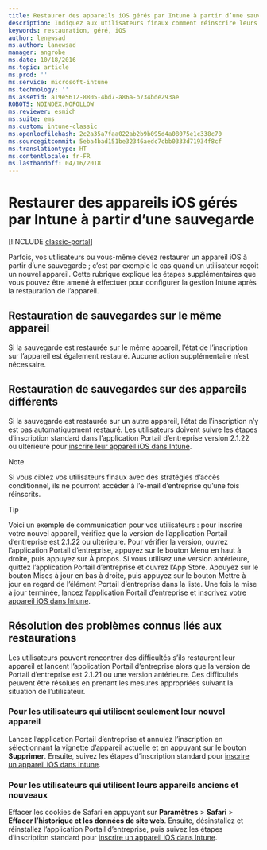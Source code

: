```yaml
---
title: Restaurer des appareils iOS gérés par Intune à partir d’une sauvegarde
description: Indiquez aux utilisateurs finaux comment réinscrire leurs appareils après une restauration à partir d’une sauvegarde.
keywords: restauration, géré, iOS
author: lenewsad
ms.author: lanewsad
manager: angrobe
ms.date: 10/18/2016
ms.topic: article
ms.prod: ''
ms.service: microsoft-intune
ms.technology: ''
ms.assetid: a19e5612-8805-4bd7-a86a-b734bde293ae
ROBOTS: NOINDEX,NOFOLLOW
ms.reviewer: esmich
ms.suite: ems
ms.custom: intune-classic
ms.openlocfilehash: 2c2a35a7faa022ab2b9b095d4a08075e1c338c70
ms.sourcegitcommit: 5eba4bad151be32346aedc7cbb0333d71934f8cf
ms.translationtype: HT
ms.contentlocale: fr-FR
ms.lasthandoff: 04/16/2018
---
```

# <a name="restore-intune-managed-ios-devices-from-backup"></a>Restaurer des appareils iOS gérés par Intune à partir d’une sauvegarde

[!INCLUDE [classic-portal](../includes/classic-portal.md)]

Parfois, vos utilisateurs ou vous-même devez restaurer un appareil iOS à partir d’une sauvegarde ; c’est par exemple le cas quand un utilisateur reçoit un nouvel appareil. Cette rubrique explique les étapes supplémentaires que vous pouvez être amené à effectuer pour configurer la gestion Intune après la restauration de l’appareil.

## <a name="restoring-backups-onto-the-same-device"></a>Restauration de sauvegardes sur le même appareil

Si la sauvegarde est restaurée sur le même appareil, l’état de l’inscription sur l’appareil est également restauré. Aucune action supplémentaire n’est nécessaire.

## <a name="restoring-backups-onto-different-devices"></a>Restauration de sauvegardes sur des appareils différents

Si la sauvegarde est restaurée sur un autre appareil, l’état de l’inscription n’y est pas automatiquement restauré. Les utilisateurs doivent suivre les étapes d’inscription standard dans l’application Portail d’entreprise version 2.1.22 ou ultérieure pour [inscrire leur appareil iOS dans Intune](/intune-user-help/enroll-your-device-in-intune-ios).

> [!NOTE]
> Si vous ciblez vos utilisateurs finaux avec des stratégies d’accès conditionnel, ils ne pourront accéder à l’e-mail d’entreprise qu’une fois réinscrits.

> [!TIP]
> Voici un exemple de communication pour vos utilisateurs : pour inscrire votre nouvel appareil, vérifiez que la version de l’application Portail d’entreprise est 2.1.22 ou ultérieure. Pour vérifier la version, ouvrez l’application Portail d’entreprise, appuyez sur le bouton Menu en haut à droite, puis appuyez sur À propos. Si vous utilisez une version antérieure, quittez l’application Portail d’entreprise et ouvrez l’App Store. Appuyez sur le bouton Mises à jour en bas à droite, puis appuyez sur le bouton Mettre à jour en regard de l’élément Portail d’entreprise dans la liste. Une fois la mise à jour terminée, lancez l’application Portail d’entreprise et [inscrivez votre appareil iOS dans Intune](/intune-user-help/enroll-your-device-in-intune-ios).

## <a name="resolving-known-issues-with-restores"></a>Résolution des problèmes connus liés aux restaurations

Les utilisateurs peuvent rencontrer des difficultés s’ils restaurent leur appareil et lancent l’application Portail d’entreprise alors que la version de Portail d’entreprise est 2.1.21 ou une version antérieure. Ces difficultés peuvent être résolues en prenant les mesures appropriées suivant la situation de l’utilisateur.

### <a name="for-users-who-will-only-use-their-new-device"></a>Pour les utilisateurs qui utilisent seulement leur nouvel appareil
Lancez l’application Portail d’entreprise et annulez l’inscription en sélectionnant la vignette d’appareil actuelle et en appuyant sur le bouton __Supprimer__. Ensuite, suivez les étapes d’inscription standard pour [inscrire un appareil iOS dans Intune](/intune-user-help/enroll-your-device-in-intune-ios).

### <a name="for-users-who-will-use-both-their-old-and-new-devices"></a>Pour les utilisateurs qui utilisent leurs appareils anciens et nouveaux
Effacer les cookies de Safari en appuyant sur __Paramètres__ > __Safari__ > __Effacer l’historique et les données de site web__. Ensuite, désinstallez et réinstallez l’application Portail d’entreprise, puis suivez les étapes d’inscription standard pour [inscrire un appareil iOS dans Intune](/intune-user-help/enroll-your-device-in-intune-ios).
